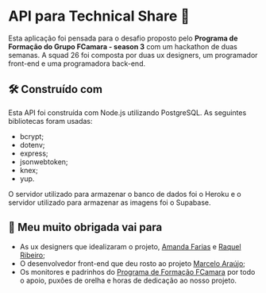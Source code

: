 # API para Technical Share 🍊

Esta aplicação foi pensada para o desafio proposto pelo **Programa de Formação do Grupo FCamara - season 3** com um hackathon de duas semanas. A squad 26 foi composta por duas ux designers, um programador front-end e uma programadora back-end.

## 🛠️ Construído com

Esta API foi construída com Node.js utilizando PostgreSQL. As seguintes bibliotecas foram usadas:

* bcrypt;
* dotenv;
* express;
* jsonwebtoken;
* knex;
* yup.

O servidor utilizado para armazenar o banco de dados foi o Heroku e o servidor utilizado para armazenar as imagens foi o Supabase.

## 🎁 Meu muito obrigada vai para

* As ux designers que idealizaram o projeto, [Amanda Farias](https://www.linkedin.com/in/amanda-farias-241553174/) e [Raquel Ribeiro](https://www.linkedin.com/in/raquel-ribeiro-810279196/);
* O desenvolvedor front-end que deu rosto ao projeto [Marcelo Araújo](https://github.com/marcelofgaraujo);
* Os monitores e padrinhos do [Programa de Formação FCamara](https://digital.fcamara.com.br/programadeformacao) por todo o apoio, puxões de orelha e horas de dedicação ao nosso projeto.